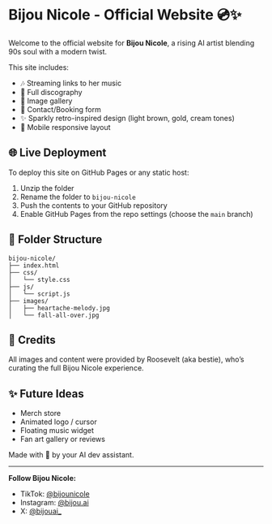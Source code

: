 
# Bijou Nicole - Official Website 💿✨

Welcome to the official website for **Bijou Nicole**, a rising AI artist blending 90s soul with a modern twist.

This site includes:
- 🎶 Streaming links to her music
- 📀 Full discography
- 📸 Image gallery
- 💌 Contact/Booking form
- ✨ Sparkly retro-inspired design (light brown, gold, cream tones)
- 📱 Mobile responsive layout

## 🌐 Live Deployment
To deploy this site on GitHub Pages or any static host:
1. Unzip the folder
2. Rename the folder to `bijou-nicole`
3. Push the contents to your GitHub repository
4. Enable GitHub Pages from the repo settings (choose the `main` branch)

## 📁 Folder Structure
```
bijou-nicole/
├── index.html
├── css/
│   └── style.css
├── js/
│   └── script.js
├── images/
│   ├── heartache-melody.jpg
│   └── fall-all-over.jpg
```

## 📸 Credits
All images and content were provided by Roosevelt (aka bestie), who’s curating the full Bijou Nicole experience.

## ✨ Future Ideas
- Merch store
- Animated logo / cursor
- Floating music widget
- Fan art gallery or reviews

Made with 💖 by your AI dev assistant.

---

**Follow Bijou Nicole:**
- TikTok: [@bijounicole](https://www.tiktok.com/@bijounicole)
- Instagram: [@bijou.ai](https://www.instagram.com/bijou.ai)
- X: [@bijouai_](https://x.com/bijouai_)

